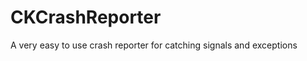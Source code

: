 CKCrashReporter
===============

A very easy to use crash reporter for catching signals and exceptions